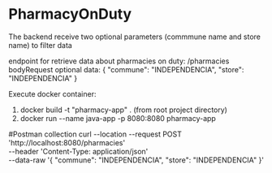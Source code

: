 # PharmacyOnDuty

The backend receive two optional parameters (commmune name and store name) to filter data

endpoint for retrieve data about pharmacies on duty: /pharmacies
bodyRequest optional data: {
    "commune": "INDEPENDENCIA",
    "store": "INDEPENDENCIA"
}

Execute docker container:
1. docker build -t "pharmacy-app" . (from root project directory)
2. docker run --name java-app -p 8080:8080 pharmacy-app


#Postman collection
curl --location --request POST 'http://localhost:8080/pharmacies' \
--header 'Content-Type: application/json' \
--data-raw '{
    "commune": "INDEPENDENCIA",
    "store": "INDEPENDENCIA"
}'
